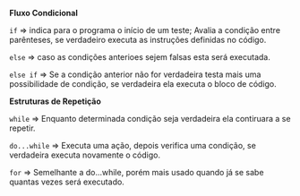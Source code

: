 **Fluxo Condicional**

`if` => indica para o programa o início de um teste; Avalia a condição entre parênteses, se verdadeiro executa as instruções definidas no código.

`else` => caso as condições anterioes sejem falsas esta será executada.

`else if` => Se a condição anterior não for verdadeira testa mais uma possibilidade de condição, se verdadeira ela executa o bloco de código.

**Estruturas de Repetição**

`while` => Enquanto determinada condição seja verdadeira ela contiruara a se repetir.

`do...while` => Executa uma ação, depois verifica uma condição, se verdadeira executa novamente o código.

`for` => Semelhante a do...while, porém mais usado quando já se sabe quantas vezes será executado.